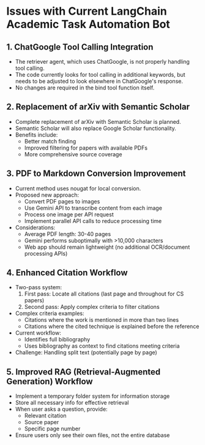 # Issues with Current LangChain Academic Task Automation Bot

## 1. ChatGoogle Tool Calling Integration
- The retriever agent, which uses ChatGoogle, is not properly handling tool calling.
- The code currently looks for tool calling in additional keywords, but needs to be adjusted to look elsewhere in ChatGoogle's response.
- No changes are required in the bind tool function itself.

## 2. Replacement of arXiv with Semantic Scholar
- Complete replacement of arXiv with Semantic Scholar is planned.
- Semantic Scholar will also replace Google Scholar functionality.
- Benefits include:
  - Better match finding
  - Improved filtering for papers with available PDFs
  - More comprehensive source coverage

## 3. PDF to Markdown Conversion Improvement
- Current method uses nougat for local conversion.
- Proposed new approach:
  - Convert PDF pages to images
  - Use Gemini API to transcribe content from each image
  - Process one image per API request
  - Implement parallel API calls to reduce processing time
- Considerations:
  - Average PDF length: 30-40 pages
  - Gemini performs suboptimally with >10,000 characters
  - Web app should remain lightweight (no additional OCR/document processing APIs)

## 4. Enhanced Citation Workflow
- Two-pass system:
  1. First pass: Locate all citations (last page and throughout for CS papers)
  2. Second pass: Apply complex criteria to filter citations
- Complex criteria examples:
  - Citations where the work is mentioned in more than two lines
  - Citations where the cited technique is explained before the reference
- Current workflow:
  - Identifies full bibliography
  - Uses bibliography as context to find citations meeting criteria
- Challenge: Handling split text (potentially page by page)

## 5. Improved RAG (Retrieval-Augmented Generation) Workflow
- Implement a temporary folder system for information storage
- Store all necessary info for effective retrieval
- When user asks a question, provide:
  - Relevant citation
  - Source paper
  - Specific page number
- Ensure users only see their own files, not the entire database

